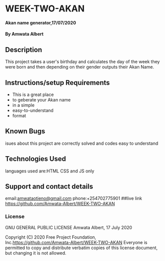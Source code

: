 # WEEK-TWO-AKAN
#### Akan name generator,17/07/2020
#### By **Amwata Albert**
## Description
This project takes a user's birthday and calculates the day of the week they were born and then depending on their gender outputs their Akan Name.
## Instructions/setup Requirements
* This is a great place
* to geberate your Akan name
* in a simple
* easy-to-understand
* format
## Known Bugs
isues about this project are correctly solved and codes easy to understand
## Technologies Used
languages used are:HTML  CSS and JS only
## Support and contact details
email:amwataotieno@gmail.com
phone:+254702775901
##live link
https://github.com/Amwata-Albert/WEEK-TWO-AKAN
### License

  GNU GENERAL PUBLIC LICENSE
                       Amwata Albert, 17 July 2020

 Copyright (C) 2020 Free Project Foundation, Inc.https://github.com/Amwata-Albert/WEEK-TWO-AKAN
 Everyone is permitted to copy and distribute verbatim copies
 of this license document, but changing it is not allowed.
